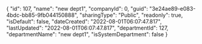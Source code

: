 {
  "id": 107,
  "name": "new dept1",
  "companyId": 0,
  "guid": "3e24ae89-e083-4bdc-bb85-9fb044150888",
  "sharingType": "Public",
  "readonly": true,
  "isDefault": false,
  "dateCreated": "2022-08-01T06:07:47.817",
  "lastUpdated": "2022-08-01T06:07:47.817",
  "departmentId": 127,
  "departmentName": "new dept1",
  "isSystemDepartment": false
}